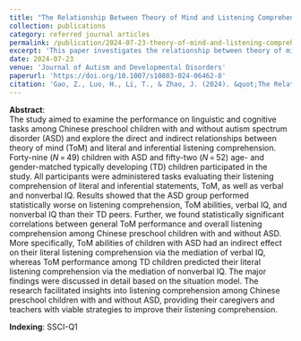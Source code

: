 ```yaml
---
title: "The Relationship Between Theory of Mind and Listening Comprehension Among Chinese Preschoolers with and without Autism Spectrum Disorder"
collection: publications
category: referred journal articles
permalink: /publication/2024-07-23-theory-of-mind-and-listening-comprehension
excerpt: 'This paper investigates the relationship between theory of mind (ToM) and listening comprehension among Chinese preschoolers, both with and without autism spectrum disorder (ASD).'
date: 2024-07-23
venue: 'Journal of Autism and Developmental Disorders'
paperurl: 'https://doi.org/10.1007/s10803-024-06462-8'
citation: 'Gao, Z., Luo, H., Li, T., & Zhao, J. (2024). &quot;The Relationship Between Theory of Mind and Listening Comprehension Among Chinese Preschoolers with and without Autism Spectrum Disorder.&quot; <i>Journal of Autism and Developmental Disorders</i>. Advance online publication. https://doi.org/10.1007/s10803-024-06462-8.'
---
```



**Abstract**:  
The study aimed to examine the performance on linguistic and cognitive tasks among Chinese preschool children with and without autism spectrum disorder (ASD) and explore the direct and indirect relationships between theory of mind (ToM) and literal and inferential listening comprehension. Forty-nine (*N* = 49) children with ASD and fifty-two (*N* = 52) age- and gender-matched typically developing (TD) children participated in the study. All participants were administered tasks evaluating their listening comprehension of literal and inferential statements, ToM, as well as verbal and nonverbal IQ. Results showed that the ASD group performed statistically worse on listening comprehension, ToM abilities, verbal IQ, and nonverbal IQ than their TD peers. Further, we found statistically significant correlations between general ToM performance and overall listening comprehension among Chinese preschool children with and without ASD. More specifically, ToM abilities of children with ASD had an indirect effect on their literal listening comprehension via the mediation of verbal IQ, whereas ToM performance among TD children predicted their literal listening comprehension via the mediation of nonverbal IQ. The major findings were discussed in detail based on the situation model. The research facilitated insights into listening comprehension among Chinese preschool children with and without ASD, providing their caregivers and teachers with viable strategies to improve their listening comprehension.

**Indexing**: SSCI-Q1
